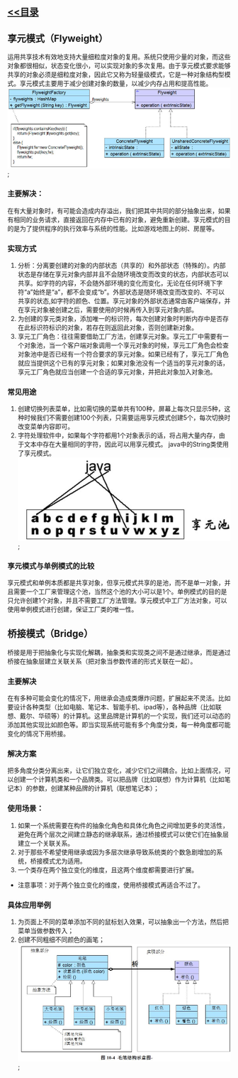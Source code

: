 ## [<<目录](https://github.com/snsart/blog/blob/master/README.md)

## 享元模式（Flyweight）
运用共享技术有效地支持大量细粒度对象的复用。系统只使用少量的对象，而这些对象都很相似，状态变化很小，可以实现对象的多次复用。由于享元模式要求能够共享的对象必须是细粒度对象，因此它又称为轻量级模式，它是一种对象结构型模式。享元模式主要用于减少创建对象的数量，以减少内存占用和提高性能。<br>
![享元模式](https://github.com/snsart/blog/blob/master/diary/images/2018122402.jpg);

### 主要解决：
在有大量对象时，有可能会造成内存溢出，我们把其中共同的部分抽象出来，如果有相同的业务请求，直接返回在内存中已有的对象，避免重新创建。享元模式的目的是为了提供程序的执行效率与系统的性能。比如游戏地图上的树、房屋等。

### 实现方式
1. 分析：分离要创建的对象的内部状态（共享的）和外部状态（特殊的）。内部状态是存储在享元对象内部并且不会随环境改变而改变的状态，内部状态可以共享。如字符的内容，不会随外部环境的变化而变化，无论在任何环境下字符“a”始终是“a”，都不会变成“b”。外部状态是随环境改变而改变的、不可以共享的状态,如字符的颜色、位置。享元对象的外部状态通常由客户端保存，并在享元对象被创建之后，需要使用的时候再传入到享元对象内部。
2. 为创建的享元类对象，添加唯一的标识符，每次创建对象时判断内存中是否存在此标识符标识的对象，若存在则返回此对象，否则创建新对象。
3. 享元工厂角色：往往需要借助工厂方法，创建享元对象。享元工厂中需要有一个对象池，当一个客户端对象调用一个享元对象的时候，享元工厂角色会检查对象池中是否已经有一个符合要求的享元对象。如果已经有了，享元工厂角色就应当提供这个已有的享元对象；如果对象池没有一个适当的享元对象的话，享元工厂角色就应当创建一个合适的享元对象，并把此对象加入对象池。

### 常见用途
1. 创建切换列表菜单，比如需切换的菜单共有100种，屏幕上每次只显示5种，这种时候我们不需要创建100个列表，只需要运用享元模式创建5个，每次切换时改变菜单内容即可。
2. 字符处理软件中，如果每个字符都用1个对象表示的话，将占用大量内存，由于文本中存在大量相同的字符，因此可以用享元模式。  java中的String类使用了享元模式。<br>
![享元字符](https://github.com/snsart/blog/blob/master/diary/images/2018122401.jpg);

### 享元模式与单例模式的比较
享元模式和单例本质都是共享对象，但享元模式共享的是池，而不是单一对象，并且需要一个工厂来管理这个池，当然这个池的大小可以是1个。单例模式的目的是只允许创建1个对象，并且不需要工厂方法管理。享元模式中工厂方法对象，可以使用单例模式进行创建，保证工厂类的唯一性。

## 桥接模式（Bridge）
桥接是用于把抽象化与实现化解耦，抽象类和实现类之间不是通过继承，而是通过桥接在抽象层建立关联关系（把对象当参数传递的形式关联在一起）。

### 主要解决
在有多种可能会变化的情况下，用继承会造成类爆炸问题，扩展起来不灵活。比如要设计各种类型（比如电脑、笔记本、智能手机、ipad等），各种品牌（比如联想、戴尔、华硕等）的计算机。这里品牌是计算机的一个实现，我们还可以动态的添加其他实现比如颜色等。即当实现系统可能有多个角度分类，每一种角度都可能变化的情况下用桥接。

### 解决方案
把多角度分类分离出来，让它们独立变化，减少它们之间耦合。比如上面情况，可以创建一个计算机类和一个品牌类。可以把品牌（比如联想）作为计算机（比如笔记本）的参数，创建某种品牌的计算机（联想笔记本）；

### 使用场景： 
1. 如果一个系统需要在构件的抽象化角色和具体化角色之间增加更多的灵活性，避免在两个层次之间建立静态的继承联系，通过桥接模式可以使它们在抽象层建立一个关联关系。 
2. 对于那些不希望使用继承或因为多层次继承导致系统类的个数急剧增加的系统，桥接模式尤为适用。
3. 一个类存在两个独立变化的维度，且这两个维度都需要进行扩展。

* 注意事项：对于两个独立变化的维度，使用桥接模式再适合不过了。

### 具体应用举例
1. 为页面上不同的菜单添加不同的鼠标划入效果，可以抽象出一个方法，然后把菜单当做参数传入；
2. 创建不同粗细不同颜色的画笔；
![桥接举例：画笔](https://github.com/snsart/blog/blob/master/diary/images/2018122403.jpg);
